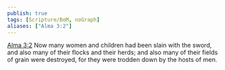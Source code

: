 ```yaml
---
publish: true
tags: [Scripture/BoM, noGraph]
aliases: ["Alma 3:2"]
---
```

[Alma 3:2](https://churchofjesuschrist.org/study/scriptures/bofm/alma/3?lang=eng&id=p2#p2) Now many women and children had been slain with the sword, and also many of their flocks and their herds; and also many of their fields of grain were destroyed, for they were trodden down by the hosts of men.
